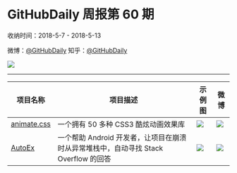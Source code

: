 # GitHubDaily 周报第 60 期

收纳时间：2018-5-7 - 2018-5-13

微博：[@GitHubDaily](https://weibo.com/GitHubDaily)
知乎：[@GitHubDaily](https://www.zhihu.com/people/githubdaily)

![](https://raw.githubusercontent.com/GitHubDaily/GitHubDaily/master/assets/weixin.png)

---

项目名称 | 项目描述 | 示例图 | 微博
--- | --- | --- | ---
[animate.css](status.github_url) | 一个拥有 50 多种 CSS3 酷炫动画效果库 | ![](http://wx3.sinaimg.cn/large/006fiYtfly1fr1vf1pwrhg313p0l4hdt.gif) | [![](https://raw.githubusercontent.com/GitHubDaily/GitHubDaily/master/assets/sina_logo.png)](https://weibo.com/5722964389/GfO6Jj1r)
[AutoEx](status.github_url) | 一个帮助 Android 开发者，让项目在崩溃时从异常堆栈中，自动寻找 Stack Overflow 的回答 | ![](http://wx2.sinaimg.cn/large/006fiYtfly1fr229unwfuj31dc0iote6.jpg) | [![](https://raw.githubusercontent.com/GitHubDaily/GitHubDaily/master/assets/sina_logo.png)](https://weibo.com/5722964389/GfvfJjgnN)
